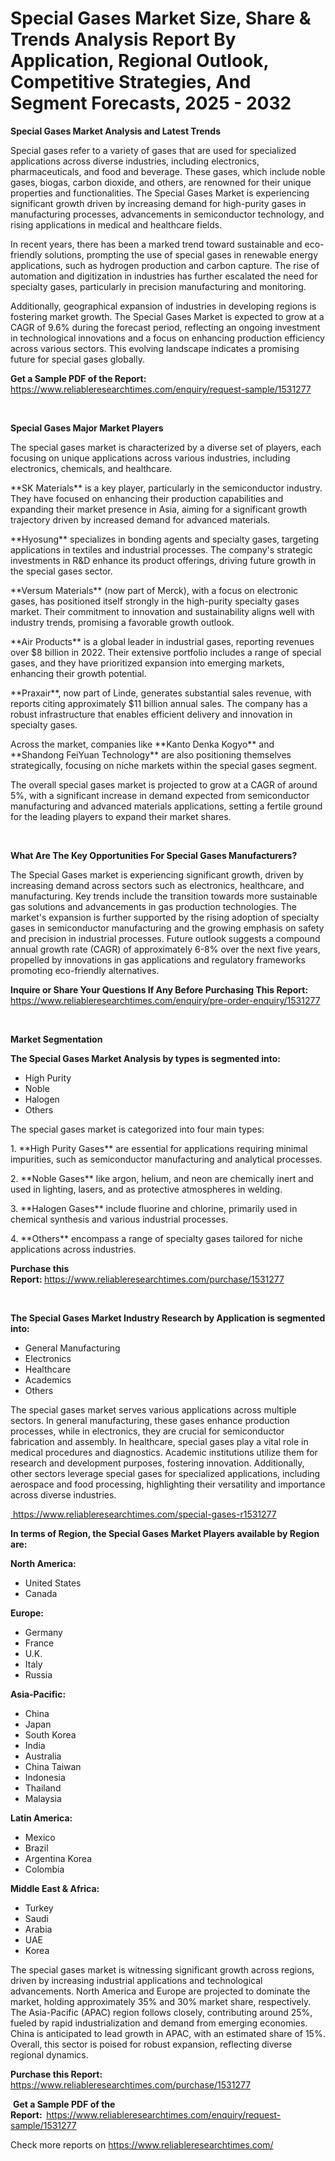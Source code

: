 <p><h1>Special Gases Market Size, Share & Trends Analysis Report By Application, Regional Outlook, Competitive Strategies, And Segment Forecasts, 2025 - 2032</h1></p><p><strong>Special Gases Market Analysis and Latest Trends</strong></p>
<p><p>Special gases refer to a variety of gases that are used for specialized applications across diverse industries, including electronics, pharmaceuticals, and food and beverage. These gases, which include noble gases, biogas, carbon dioxide, and others, are renowned for their unique properties and functionalities. The Special Gases Market is experiencing significant growth driven by increasing demand for high-purity gases in manufacturing processes, advancements in semiconductor technology, and rising applications in medical and healthcare fields.</p><p>In recent years, there has been a marked trend toward sustainable and eco-friendly solutions, prompting the use of special gases in renewable energy applications, such as hydrogen production and carbon capture. The rise of automation and digitization in industries has further escalated the need for specialty gases, particularly in precision manufacturing and monitoring. </p><p>Additionally, geographical expansion of industries in developing regions is fostering market growth. The Special Gases Market is expected to grow at a CAGR of 9.6% during the forecast period, reflecting an ongoing investment in technological innovations and a focus on enhancing production efficiency across various sectors. This evolving landscape indicates a promising future for special gases globally.</p></p>
<p><strong>Get a Sample PDF of the Report:&nbsp;</strong> <a href="https://www.reliableresearchtimes.com/enquiry/request-sample/1531277?utm_campaign=2714&utm_medium=2&utm_source=Github&utm_content=ia&utm_term=31032025&utm_id=special-gases">https://www.reliableresearchtimes.com/enquiry/request-sample/1531277</a></p>
<p>&nbsp;</p>
<p><strong>Special Gases Major Market Players</strong></p>
<p><p>The special gases market is characterized by a diverse set of players, each focusing on unique applications across various industries, including electronics, chemicals, and healthcare. </p><p>**SK Materials** is a key player, particularly in the semiconductor industry. They have focused on enhancing their production capabilities and expanding their market presence in Asia, aiming for a significant growth trajectory driven by increased demand for advanced materials. </p><p>**Hyosung** specializes in bonding agents and specialty gases, targeting applications in textiles and industrial processes. The company's strategic investments in R&D enhance its product offerings, driving future growth in the special gases sector.</p><p>**Versum Materials** (now part of Merck), with a focus on electronic gases, has positioned itself strongly in the high-purity specialty gases market. Their commitment to innovation and sustainability aligns well with industry trends, promising a favorable growth outlook.</p><p>**Air Products** is a global leader in industrial gases, reporting revenues over $8 billion in 2022. Their extensive portfolio includes a range of special gases, and they have prioritized expansion into emerging markets, enhancing their growth potential.</p><p>**Praxair**, now part of Linde, generates substantial sales revenue, with reports citing approximately $11 billion annual sales. The company has a robust infrastructure that enables efficient delivery and innovation in specialty gases.</p><p>Across the market, companies like **Kanto Denka Kogyo** and **Shandong FeiYuan Technology** are also positioning themselves strategically, focusing on niche markets within the special gases segment.</p><p>The overall special gases market is projected to grow at a CAGR of around 5%, with a significant increase in demand expected from semiconductor manufacturing and advanced materials applications, setting a fertile ground for the leading players to expand their market shares.</p></p>
<p>&nbsp;</p>
<p><strong>What Are The Key Opportunities For Special Gases Manufacturers?</strong></p>
<p><p>The Special Gases market is experiencing significant growth, driven by increasing demand across sectors such as electronics, healthcare, and manufacturing. Key trends include the transition towards more sustainable gas solutions and advancements in gas production technologies. The market's expansion is further supported by the rising adoption of specialty gases in semiconductor manufacturing and the growing emphasis on safety and precision in industrial processes. Future outlook suggests a compound annual growth rate (CAGR) of approximately 6-8% over the next five years, propelled by innovations in gas applications and regulatory frameworks promoting eco-friendly alternatives.</p></p>
<p><strong>Inquire or Share Your Questions If Any Before Purchasing This Report:</strong> <a href="https://www.reliableresearchtimes.com/enquiry/pre-order-enquiry/1531277?utm_campaign=2714&utm_medium=2&utm_source=Github&utm_content=ia&utm_term=31032025&utm_id=special-gases">https://www.reliableresearchtimes.com/enquiry/pre-order-enquiry/1531277</a></p>
<p>&nbsp;</p>
<p><strong>Market Segmentation</strong></p>
<p><strong>The Special Gases Market Analysis by types is segmented into:</strong></p>
<p><ul><li>High Purity</li><li>Noble</li><li>Halogen</li><li>Others</li></ul></p>
<p><p>The special gases market is categorized into four main types: </p><p>1. **High Purity Gases** are essential for applications requiring minimal impurities, such as semiconductor manufacturing and analytical processes. </p><p>2. **Noble Gases** like argon, helium, and neon are chemically inert and used in lighting, lasers, and as protective atmospheres in welding.</p><p>3. **Halogen Gases** include fluorine and chlorine, primarily used in chemical synthesis and various industrial processes. </p><p>4. **Others** encompass a range of specialty gases tailored for niche applications across industries.</p></p>
<p><strong>Purchase this Report:&nbsp;</strong><a href="https://www.reliableresearchtimes.com/purchase/1531277?utm_campaign=2714&utm_medium=2&utm_source=Github&utm_content=ia&utm_term=31032025&utm_id=special-gases">https://www.reliableresearchtimes.com/purchase/1531277</a></p>
<p>&nbsp;</p>
<p><strong>The Special Gases Market Industry Research by Application is segmented into:</strong></p>
<p><ul><li>General Manufacturing</li><li>Electronics</li><li>Healthcare</li><li>Academics</li><li>Others</li></ul></p>
<p><p>The special gases market serves various applications across multiple sectors. In general manufacturing, these gases enhance production processes, while in electronics, they are crucial for semiconductor fabrication and assembly. In healthcare, special gases play a vital role in medical procedures and diagnostics. Academic institutions utilize them for research and development purposes, fostering innovation. Additionally, other sectors leverage special gases for specialized applications, including aerospace and food processing, highlighting their versatility and importance across diverse industries.</p></p>
<p><a href="https://www.reliableresearchtimes.com/special-gases-r1531277?utm_campaign=2714&utm_medium=2&utm_source=Github&utm_content=ia&utm_term=31032025&utm_id=special-gases">&nbsp;https://www.reliableresearchtimes.com/special-gases-r1531277</a></p>
<p><strong>In terms of Region, the Special Gases Market Players available by Region are:</strong></p>
<p>
    <p> <strong> North America: </strong>
        <ul>
            <li>United States</li>
            <li>Canada</li>
        </ul>
        </p> 
    <p> <strong> Europe: </strong>
        <ul>
            <li>Germany</li>
            <li>France</li>
            <li>U.K.</li>
            <li>Italy</li>
            <li>Russia</li>
        </ul>
        </p> 
    <p> <strong> Asia-Pacific: </strong>
        <ul>
            <li>China</li>
            <li>Japan</li>
            <li>South Korea</li>
            <li>India</li>
            <li>Australia</li>
            <li>China Taiwan</li>
            <li>Indonesia</li>
            <li>Thailand</li>
            <li>Malaysia</li>
        </ul>
        </p> 
    <p> <strong> Latin America: </strong>
        <ul>
            <li>Mexico</li>
            <li>Brazil</li>
            <li>Argentina Korea</li>
            <li>Colombia</li>
        </ul>
        </p> 
    <p> <strong> Middle East & Africa: </strong>
        <ul>
            <li>Turkey</li>
            <li>Saudi</li>
            <li>Arabia</li>
            <li>UAE</li>
            <li>Korea</li>
        </ul>
    </p>
    </p>
<p><p>The special gases market is witnessing significant growth across regions, driven by increasing industrial applications and technological advancements. North America and Europe are projected to dominate the market, holding approximately 35% and 30% market share, respectively. The Asia-Pacific (APAC) region follows closely, contributing around 25%, fueled by rapid industrialization and demand from emerging economies. China is anticipated to lead growth in APAC, with an estimated share of 15%. Overall, this sector is poised for robust expansion, reflecting diverse regional dynamics.</p></p>
<p><strong>Purchase this Report: </strong><a href="https://www.reliableresearchtimes.com/purchase/1531277?utm_campaign=2714&utm_medium=2&utm_source=Github&utm_content=ia&utm_term=31032025&utm_id=special-gases">https://www.reliableresearchtimes.com/purchase/1531277</a></p>
<p>&nbsp;<strong>Get a Sample PDF of the Report:&nbsp;&nbsp;</strong><a href="https://www.reliableresearchtimes.com/enquiry/request-sample/1531277?utm_campaign=2714&utm_medium=2&utm_source=Github&utm_content=ia&utm_term=31032025&utm_id=special-gases">https://www.reliableresearchtimes.com/enquiry/request-sample/1531277</a></p>
<p><strong></strong></p>
<p>Check more reports on <a href="https://www.reliableresearchtimes.com/?utm_campaign=2714&utm_medium=2&utm_source=Github&utm_content=ia&utm_term=31032025&utm_id=special-gases">https://www.reliableresearchtimes.com/</a></p>